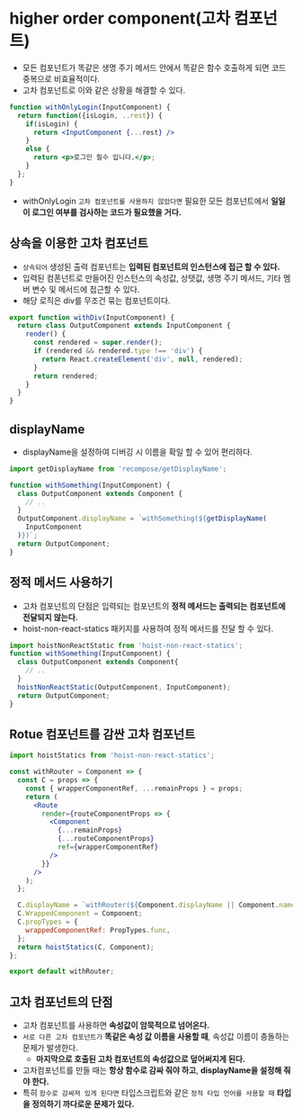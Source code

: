 # higher order component(고차 컴포넌트)

- 모든 컴포넌트가 똑같은 생명 주기 메서드 안에서 똑같은 함수 호출하게 되면 코드 중복으로 비효율적이다.
- 고차 컴포넌트로 이와 같은 상황을 해결할 수 있다.

```jsx
function withOnlyLogin(InputComponent) {
  return function({isLogin, ..rest}) {
    if(isLogin) {
      return <InputComponent {...rest} />
    }
    else {
      return <p>로그인 필수 입니다.</p>;
    }
  };
}
```
- withOnlyLogin `고차 컴포넌트를 사용하지 않았다면` 필요한 모든 컴포넌트에서 **일일이 로그인 여부를 검사하는 코드가 필요했을 거다.**

## 상속을 이용한 고차 컴포넌트

- `상속되어` 생성된 출력 컴포넌트는 **입력된 컴포넌트의 인스턴스에 접근 할 수 있다.**
- 입력된 컴폰넌트로 만들어진 인스턴스의 속성값, 상탯값, 생명 주기 메서드, 기타 멤버 변수 및 메서드에 접근할 수 있다.
- 해당 로직은 div를 무조건 묶는 컴포넌트이다.
```jsx
export function withDiv(InputComponent) {
  return class OutputComponent extends InputComponent {
    render() {
      const rendered = super.render();
      if (rendered && rendered.type !== 'div') {
        return React.createElement('div', null, rendered);
      }
      return rendered;
    }
  }
}
```

## displayName

- displayName을 설정하여 디버깅 시 이름을 확일 할 수 있어 편리하다.
```jsx
import getDisplayName from 'recompose/getDisplayName';

function withSomething(InputComponent) {
  class OutputComponent extends Component {
    // ..
  }
  OutputComponent.displayName = `withSomething(${getDisplayName(
    InputComponent
  )})`;
  return OutputComponent;
}
```


## 정적 메서드 사용하기

- 고차 컴포넌트의 단점은 입력되는 컴포넌트의 **정적 메서드는 출력되는 컴포넌트에 전달되지 않는다.**
- hoist-non-react-statics 패키지를 사용하여 정적 메서드를 전달 할 수 있다.

```jsx
import hoistNonReactStatic from 'hoist-non-react-statics';
function withSomething(InputComponent) {
  class OutputComponent extends Component{
    // ..
  }
  hoistNonReactStatic(OutputComponent, InputComponent);
  return OutputComponent;
}
```

## Rotue 컴포넌트를 감싼 고차 컴포넌트

```jsx
import hoistStatics from 'hoist-non-react-statics';

const withRouter = Component => {
  const C = props => {
    const { wrapperComponentRef, ...remainProps } = props;
    return (
      <Route
        render={routeComponentProps => {
          <Component
            {...remainProps}
            {...routeComponentProps}
            ref={wrapperComponentRef}
          />
        }}
      />
    );
  };

  C.displayName = `withRouter(${Component.displayName || Component.name})`;
  C.WrappedComponent = Component;
  C.propTypes = {
    wrappedComponentRef: PropTypes.func,
  };
  return hoistStatics(C, Component);
};

export default withRouter;
```

## 고차 컴포넌트의 단점 

- 고차 컴포넌트를 사용하면 **속성값이 암묵적으로 넘어온다.**
- `서로 다른 고차 컴포넌트가` **똑같은 속성 값 이름을 사용할 때**, 속성값 이름이 충돌하는 문제가 발생한다.
  - **마지막으로 호출된 고차 컴포넌트의 속성값으로 덮어써지게 된다.**
- 고차컴포넌트를 만들 때는 **항상 함수로 감싸 줘야 하고**, **displayName을 설정해 줘야 한다.**
- 특히 `함수로 감싸져 있게 된다면` 타입스크립트와 같은 `정적 타입 언어를 사용할 때` **타입을 정의하기 까다로운 문제가 있다.**